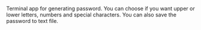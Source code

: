 Terminal app for generating password. You can choose if you want upper or lower letters, numbers and special characters. 
You can also save the password to text file. 
